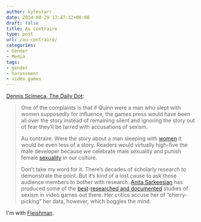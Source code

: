 ```yaml
---
author: kylestarr
date: 2014-08-29 17:47:12+00:00
draft: false
title: Au contraire
type: post
url: /au-contraire/
categories:
- Gender
- Media
tags:
- gender
- harassment
- video games
---
```


[Dennis Scimeca, The Daily Dot](http://www.dailydot.com/opinion/shocking-truth-behind-the-quinnspiracy/):

> One of the complaints is that if Quinn were a man who slept with women supposedly for influence, the games press would have been all over the story instead of remaining silent and ignoring the story out of fear they’ll be tarred with accusations of sexism.
>
> Au contraire. Were the story about a man sleeping with [women](http://www.dailydot.com/tags/women) it would be even less of a story. Readers would virtually high-five the male developer because we celebrate male sexuality and punish female [sexuality](http://www.dailydot.com/tags/sexuality) in our culture.
>
> Don’t take my word for it. There’s decades of scholarly research to demonstrate the point. But it’s kind of a lost cause to ask these audience members to bother with research. [Anita Sarkeesian](http://dailydot.com/tags/anita-sarkeesian) has produced some of the [best](https://www.youtube.com/watch?v=X6p5AZp7r_Q)-[researched and documented](https://www.youtube.com/watch?v=5i_RPr9DwMA) studies of sexism in video games out there. Her critics accuse her of “cherry-picking” her data, however, which boggles the mind.

I'm with [Fleishman](https://twitter.com/GlennF/status/505388099141394433).
